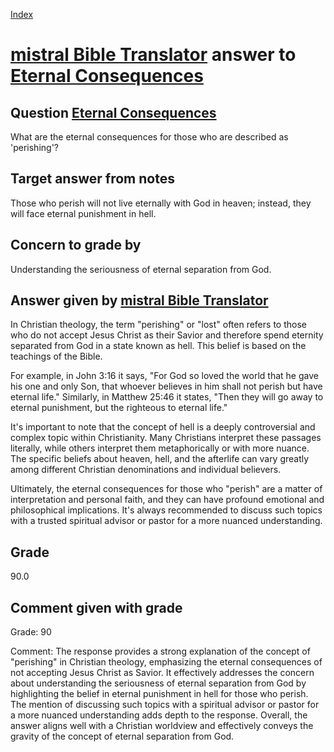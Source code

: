 
[Index](../../index.md)
# [mistral Bible Translator](../../answering_models/mistral_Bible_Translator.md) answer to [Eternal Consequences](../../questions/Eternal_Consequences.md)

## Question [Eternal Consequences](../../questions/Eternal_Consequences.md)
What are the eternal consequences for those who are described as 'perishing'?

## Target answer from notes
Those who perish will not live eternally with God in heaven; instead, they will face eternal punishment in hell.

## Concern to grade by
Understanding the seriousness of eternal separation from God.

## Answer given by [mistral Bible Translator](../../answering_models/mistral_Bible_Translator.md)
 In Christian theology, the term "perishing" or "lost" often refers to those who do not accept Jesus Christ as their Savior and therefore spend eternity separated from God in a state known as hell. This belief is based on the teachings of the Bible.

For example, in John 3:16 it says, "For God so loved the world that he gave his one and only Son, that whoever believes in him shall not perish but have eternal life." Similarly, in Matthew 25:46 it states, "Then they will go away to eternal punishment, but the righteous to eternal life."

It's important to note that the concept of hell is a deeply controversial and complex topic within Christianity. Many Christians interpret these passages literally, while others interpret them metaphorically or with more nuance. The specific beliefs about heaven, hell, and the afterlife can vary greatly among different Christian denominations and individual believers.

Ultimately, the eternal consequences for those who "perish" are a matter of interpretation and personal faith, and they can have profound emotional and philosophical implications. It's always recommended to discuss such topics with a trusted spiritual advisor or pastor for a more nuanced understanding.

## Grade
90.0

## Comment given with grade
Grade: 90

Comment: The response provides a strong explanation of the concept of "perishing" in Christian theology, emphasizing the eternal consequences of not accepting Jesus Christ as Savior. It effectively addresses the concern about understanding the seriousness of eternal separation from God by highlighting the belief in eternal punishment in hell for those who perish. The mention of discussing such topics with a spiritual advisor or pastor for a more nuanced understanding adds depth to the response. Overall, the answer aligns well with a Christian worldview and effectively conveys the gravity of the concept of eternal separation from God.
